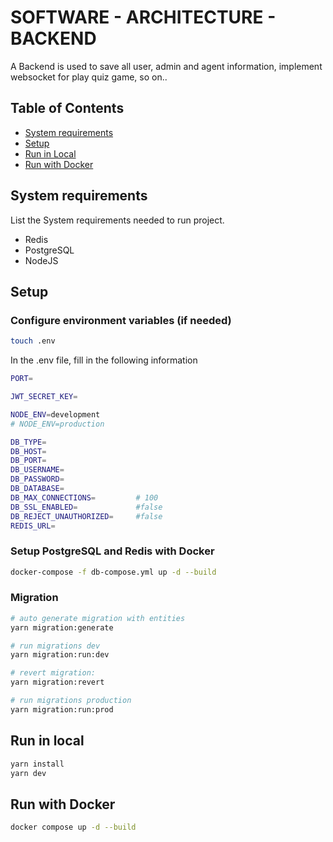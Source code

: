 # SOFTWARE - ARCHITECTURE - BACKEND

A Backend is used to save all user, admin and agent information, implement websocket for play quiz game, so on..
## Table of Contents
- [System requirements](#system-requirements)
- [Setup](#setup)
- [Run in Local](#run-in-local)
- [Run with Docker](#run-with-docker)
<!-- - [User manual](#user-manual) -->
## System requirements
List the System requirements needed to run project.
- Redis
- PostgreSQL
- NodeJS

## Setup

###  Configure environment variables (if needed)

``` bash
touch .env
```
In the .env file, fill in the following information
``` bash
PORT=

JWT_SECRET_KEY=

NODE_ENV=development
# NODE_ENV=production

DB_TYPE=
DB_HOST=
DB_PORT=
DB_USERNAME=
DB_PASSWORD=
DB_DATABASE=
DB_MAX_CONNECTIONS=         # 100
DB_SSL_ENABLED=             #false
DB_REJECT_UNAUTHORIZED=     #false
REDIS_URL=
```
### Setup PostgreSQL and Redis with Docker
```bash
docker-compose -f db-compose.yml up -d --build
```
### Migration
```bash
# auto generate migration with entities
yarn migration:generate

# run migrations dev
yarn migration:run:dev

# revert migration:
yarn migration:revert

# run migrations production
yarn migration:run:prod
```
## Run in local
```bash
yarn install
yarn dev
```
## Run with Docker
```bash
docker compose up -d --build
```
